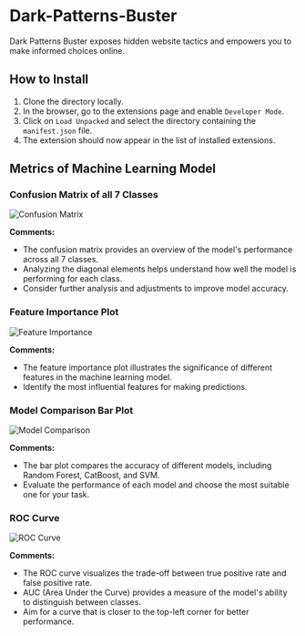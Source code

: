 # Dark-Patterns-Buster

Dark Patterns Buster exposes hidden website tactics and empowers you to make informed choices online.

## How to Install

1. Clone the directory locally.
2. In the browser, go to the extensions page and enable `Developer Mode`.
3. Click on `Load Unpacked` and select the directory containing the `manifest.json` file.
4. The extension should now appear in the list of installed extensions.

## Metrics of Machine Learning Model

### Confusion Matrix of all 7 Classes

![Confusion Matrix](backend/Model/model_metrics/confusion_matrix_rfc.png)

**Comments:**

- The confusion matrix provides an overview of the model's performance across all 7 classes.
- Analyzing the diagonal elements helps understand how well the model is performing for each class.
- Consider further analysis and adjustments to improve model accuracy.

### Feature Importance Plot

![Feature Importance](backend/Model/model_metrics/feature_importance.png)

**Comments:**

- The feature importance plot illustrates the significance of different features in the machine learning model.
- Identify the most influential features for making predictions.

### Model Comparison Bar Plot

![Model Comparison](backend/Model/model_metrics/model_comparison.png)

**Comments:**

- The bar plot compares the accuracy of different models, including Random Forest, CatBoost, and SVM.
- Evaluate the performance of each model and choose the most suitable one for your task.

### ROC Curve

![ROC Curve](backend/Model/model_metrics/roc_curve_rfc.png)

**Comments:**

- The ROC curve visualizes the trade-off between true positive rate and false positive rate.
- AUC (Area Under the Curve) provides a measure of the model's ability to distinguish between classes.
- Aim for a curve that is closer to the top-left corner for better performance.

